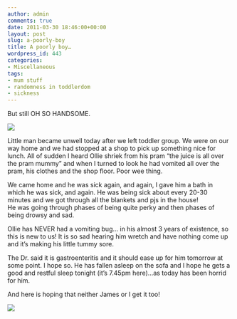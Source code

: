 ```yaml
---
author: admin
comments: true
date: 2011-03-30 18:46:00+00:00
layout: post
slug: a-poorly-boy
title: A poorly boy…
wordpress_id: 443
categories:
- Miscellaneous
tags:
- mum stuff
- randomness in toddlerdom
- sickness
---
```


But still OH SO HANDSOME.  
  


[![](http://farm4.staticflickr.com/3492/5695550704_3562c7e775_b.jpg)](http://farm4.staticflickr.com/3492/5695550704_3562c7e775_b.jpg)

  
Little man became unwell today after we left toddler group. We were on our way home and we had stopped at a shop to pick up something nice for lunch. All of sudden I heard Ollie shriek from his pram “the juice is all over the pram mummy” and when I turned to look he had vomited all over the pram, his clothes and the shop floor. Poor wee thing.  
  
We came home and he was sick again, and again, I gave him a bath in which he was sick, and again. He was being sick about every 20-30 minutes and we got through all the blankets and pjs in the house!  
He was going through phases of being quite perky and then phases of being drowsy and sad.  
  
Ollie has NEVER had a vomiting bug… in his almost 3 years of existence, so this is new to us! It is so sad hearing him wretch and have nothing come up and it’s making his little tummy sore.  
  
The Dr. said it is gastroenteritis and it should ease up for him tomorrow at some point. I hope so. He has fallen asleep on the sofa and I hope he gets a good and restful sleep tonight (it’s 7.45pm here)…as today has been horrid for him.  
  
And here is hoping that neither James or I get it too!

![](https://blogger.googleusercontent.com/tracker/251139911615938991-1487399085308121121?l=www.outmumbered.com)
